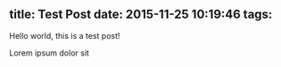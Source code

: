 title: Test Post
date: 2015-11-25 10:19:46
tags:
---

Hello world, this is a test post!
<div class="tip">Lorem ipsum dolor sit</div>
